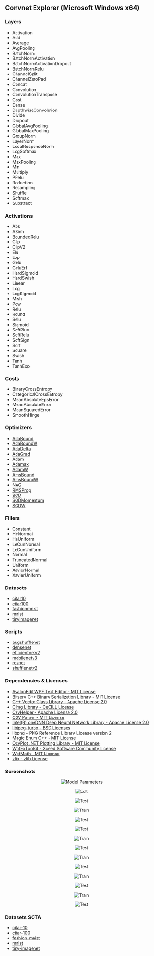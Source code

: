 ## Convnet Explorer (Microsoft Windows x64)

### Layers
* Activation
* Add
* Average
* AvgPooling
* BatchNorm
* BatchNormActivation
* BatchNormActivationDropout
* BatchNormRelu
* ChannelSplit
* ChannelZeroPad
* Concat
* Convolution
* ConvolutionTranspose
* Cost
* Dense
* DepthwiseConvolution
* Divide
* Dropout
* GlobalAvgPooling
* GlobalMaxPooling
* GroupNorm
* LayerNorm
* LocalResponseNorm
* LogSoftmax
* Max
* MaxPooling
* Min
* Multiply
* PRelu
* Reduction
* Resampling
* Shuffle
* Softmax
* Substract

### Activations
* Abs
* ASinh
* BoundedRelu
* Clip
* ClipV2
* Elu
* Exp
* Gelu
* GeluErf
* HardSigmoid
* HardSwish
* Linear
* Log
* LogSigmoid
* Mish
* Pow
* Relu
* Round
* Selu
* Sigmoid
* SoftPlus
* SoftRelu
* SoftSign
* Sqrt
* Square
* Swish
* Tanh
* TanhExp

### Costs
* BinaryCrossEntropy
* CategoricalCrossEntropy
* MeanAbsoluteEpsError
* MeanAbsoluteError
* MeanSquaredError
* SmoothHinge

### Optimizers
* [AdaBound](https://arxiv.org/abs/1902.09843)
* [AdaBoundW](https://arxiv.org/abs/1902.09843)
* [AdaDelta](https://arxiv.org/pdf/1609.04747.pdf)
* [AdaGrad](https://arxiv.org/pdf/1609.04747.pdf)
* [Adam](https://arxiv.org/abs/1412.6980)
* [Adamax](https://arxiv.org/pdf/1609.04747.pdf)
* [AdamW](https://arxiv.org/abs/1711.05101)
* [AmsBound](https://arxiv.org/abs/1902.09843)
* [AmsBoundW](https://arxiv.org/abs/1902.09843)
* [NAG](https://arxiv.org/abs/1607.01981)
* [RMSProp](https://arxiv.org/pdf/1609.04747.pdf)
* [SGD](https://arxiv.org/pdf/1609.04747.pdf)
* [SGDMomentum](https://arxiv.org/pdf/1609.04747.pdf)
* [SGDW](https://arxiv.org/abs/1711.05101)

### Fillers
* Constant
* HeNormal
* HeUniform
* LeCunNormal
* LeCunUniform
* Normal
* TruncatedNormal
* Uniform
* XavierNormal
* XavierUniform

### Datasets
* [cifar10](https://www.cs.toronto.edu/~kriz/cifar.html)
* [cifar100](https://www.cs.toronto.edu/~kriz/cifar.html)
* [fashionmnist](https://github.com/zalandoresearch/fashion-mnist)
* [mnist](http://yann.lecun.com/exdb/mnist)
* [tinyimagenet](http://cs231n.stanford.edu/reports/2017/pdfs/930.pdf)

### Scripts
* [augshufflenet](https://arxiv.org/abs/2203.06589)
* [densenet](https://arxiv.org/abs/1608.06993)
* [efficientnetv2](https://arxiv.org/abs/2104.00298)
* [mobilenetv3](https://arxiv.org/abs/1905.02244)
* [resnet](https://arxiv.org/abs/1605.07146)
* [shufflenetv2](https://arxiv.org/abs/1807.11164)

### Dependencies & Licenses
* [AvalonEdit WPF Text Editor - MIT License](https://github.com/icsharpcode/AvalonEdit)
* [Bitsery C++ Binary Serialization Library - MIT License](https://github.com/fraillt/bitsery)
* [C++ Vector Class Library - Apache License 2.0](https://github.com/vectorclass)
* [CImg Library - CeCILL License](https://github.com/dtschump/CImg)
* [CsvHelper - Apache License 2.0](https://github.com/joshclose/csvhelper)
* [CSV Parser - MIT License](https://github.com/vincentlaucsb/csv-parser)
* [Intel(R) oneDNN Deep Neural Network Library - Apache License 2.0](https://github.com/oneapi-src/oneDNN)
* [libjpeg-turbo - BSD Licenses](https://github.com/libjpeg-turbo/libjpeg-turbo)
* [libpng - PNG Reference Library License version 2](https://github.com/glennrp/libpng)
* [Magic Enum C++ - MIT License](https://github.com/Neargye/magic_enum)
* [OxyPlot .NET Plotting Library - MIT License](https://github.com/oxyplot/oxyplot)
* [WpfExToolkit - Xceed Software Community License](https://github.com/dotnetprojects/WpfExtendedToolkit)
* [WpfMath - MIT License](https://github.com/ForNeVeR/wpf-math)
* [zlib - zlib License](https://github.com/madler/zlib)

### Screenshots
<p align="center"><img src="https://github.com/proxualli/convnet/blob/main/doc/model_parameters_cifar10.png" alt="Model Parameters" title="Model Parameters"/></p>
<p align="center"><img src="https://github.com/proxualli/convnet/blob/main/doc/convnet_edit_cifar10.png" alt="Edit" title="Edit"/></p>
<p align="center"><img src="https://github.com/proxualli/convnet/blob/main/doc/train_parameters_cifar10.png" alt="Test" title="Train Parameters"/></p>
<p align="center"><img src="https://github.com/proxualli/convnet/blob/main/doc/convnet_train_cifar10.png" alt="Train" title="Train"/></p>
<p align="center"><img src="https://github.com/proxualli/convnet/blob/main/doc/test_parameters_cifar10.png" alt="Test" title="Test Parameters"/></p>
<p align="center"><img src="https://github.com/proxualli/convnet/blob/main/doc/convnet_test_cifar10.png" alt="Test" title="Test"/></p>
<p align="center"><img src="https://github.com/proxualli/convnet/blob/main/doc/convnet_train_cifar100.png" alt="Train" title="Train"/></p>
<p align="center"><img src="https://github.com/proxualli/convnet/blob/main/doc/convnet_test_cifar100.png" alt="Test" title="Test"/></p>
<p align="center"><img src="https://github.com/proxualli/convnet/blob/main/doc/convnet_train_fashionmnist.png" alt="Train" title="Train"/></p>
<p align="center"><img src="https://github.com/proxualli/convnet/blob/main/doc/convnet_test_fashionmnist.png" alt="Test" title="Test"/></p>
<p align="center"><img src="https://github.com/proxualli/convnet/blob/main/doc/convnet_train_mnist.png" alt="Train" title="Train"/></p>
<p align="center"><img src="https://github.com/proxualli/convnet/blob/main/doc/convnet_test_mnist.png" alt="Test" title="Test"/></p>
<p align="center"><img src="https://github.com/proxualli/convnet/blob/main/doc/convnet_train_tinyimagenet.png" alt="Train" title="Train"/></p>
<p align="center"><img src="https://github.com/proxualli/convnet/blob/main/doc/convnet_test_tinyimagenet.png" alt="Test" title="Test"/></p>

### Datasets SOTA
* [cifar-10](https://paperswithcode.com/sota/image-classification-on-cifar-10)
* [cifar-100](https://paperswithcode.com/sota/image-classification-on-cifar-100)
* [fashion-mnist](https://paperswithcode.com/sota/image-classification-on-fashion-mnist)
* [mnist](https://paperswithcode.com/sota/image-classification-on-mnist)
* [tiny-imagenet](https://paperswithcode.com/sota/image-classification-on-tiny-imagenet-1)